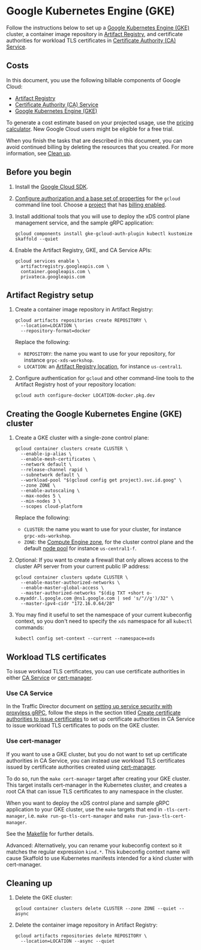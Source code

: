 # Google Kubernetes Engine (GKE)

Follow the instructions below to set up a
[Google Kubernetes Engine (GKE)](https://cloud.google.com/kubernetes-engine/docs)
cluster, a container image repository in
[Artifact Registry](https://cloud.google.com/artifact-registry/docs),
and certificate authorities for workload TLS certificates in
[Certificate Authority (CA) Service](https://cloud.google.com/certificate-authority-service/docs).

## Costs

In this document, you use the following billable components of Google Cloud:

- [Artifact Registry](https://cloud.google.com/artifact-registry/pricing)
- [Certificate Authority (CA) Service](https://cloud.google.com/certificate-authority-service/pricing)
- [Google Kubernetes Engine (GKE)](https://cloud.google.com/kubernetes-engine/pricing)

To generate a cost estimate based on your projected usage, use the
[pricing calculator](https://cloud.google.com/products/calculator).
New Google Cloud users might be eligible for a free trial.

When you finish the tasks that are described in this document, you can avoid
continued billing by deleting the resources that you created. For more
information, see [Clean up](#clean-up).

## Before you begin

1.  Install the
    [Google Cloud SDK](https://cloud.google.com/sdk/docs/install).

2.  [Configure authorization and a base set of properties](https://cloud.google.com/sdk/docs/initializing)
    for the `gcloud` command line tool. Choose a
    [project](https://cloud.google.com/resource-manager/docs/creating-managing-projects)
    that has
    [billing enabled](https://cloud.google.com/billing/docs/how-to/verify-billing-enabled).

3.  Install additional tools that you will use to deploy the xDS control plane
    management service, and the sample gRPC application:

    ```shell
    gcloud components install gke-gcloud-auth-plugin kubectl kustomize skaffold --quiet
    ```
 
4.  Enable the Artifact Registry, GKE, and CA Service APIs:

    ```shell
    gcloud services enable \
      artifactregistry.googleapis.com \
      container.googleapis.com \
      privateca.googleapis.com
    ```

## Artifact Registry setup

1.  Create a container image repository in Artifact Registry:

    ```shell
    gcloud artifacts repositories create REPOSITORY \
      --location=LOCATION \
      --repository-format=docker
    ```

    Replace the following:

    - `REPOSITORY`: the name you want to use for your repository, for instance
      `grpc-xds-workshop`.
    - `LOCATION`: an
      [Artifact Registry location](https://cloud.google.com/artifact-registry/docs/repositories/repo-locations),
      for instance `us-central1`.

2.  Configure authentication for `gcloud` and other command-line tools to the
    Artifact Registry host of your repository location:

    ```shell
    gcloud auth configure-docker LOCATION-docker.pkg.dev
    ```

## Creating the Google Kubernetes Engine (GKE) cluster

1.  Create a GKE cluster with a single-zone control plane:

    ```shell
    gcloud container clusters create CLUSTER \
      --enable-ip-alias \
      --enable-mesh-certificates \
      --network default \
      --release-channel rapid \
      --subnetwork default \
      --workload-pool "$(gcloud config get project).svc.id.goog" \
      --zone ZONE \
      --enable-autoscaling \
      --max-nodes 5 \
      --min-nodes 3 \
      --scopes cloud-platform
    ```

    Replace the following:

    - `CLUSTER`: the name you want to use for your cluster, for instance
      `grpc-xds-workshop`.
    - `ZONE`: the
      [Compute Engine zone](https://cloud.google.com/compute/docs/regions-zones),
      for the cluster control plane and the default
      [node pool](https://cloud.google.com/kubernetes-engine/docs/concepts/node-pools)
      for instance `us-central1-f`.

2.  Optional: If you want to create a firewall that only allows access to the cluster
    API server from your current public IP address:

    ```shell
    gcloud container clusters update CLUSTER \
      --enable-master-authorized-networks \
      --enable-master-global-access \
      --master-authorized-networks "$(dig TXT +short o-o.myaddr.l.google.com @ns1.google.com | sed 's/"//g')/32" \
      --master-ipv4-cidr "172.16.0.64/28"
    ```

3.  You may find it useful to set the namespace of your current kubeconfig
    context, so you don't need to specify the `xds` namespace for all
    `kubectl` commands:

    ```shell
    kubectl config set-context --current --namespace=xds
    ```

## Workload TLS certificates

To issue workload TLS certificates, you can use certificate authorities in
either
[CA Service](https://cloud.google.com/certificate-authority-service/docs)
or [cert-manager](https://cert-manager.io/docs/).

### Use CA Service

In the Traffic Director document on
[setting up service security with proxyless gRPC](https://cloud.google.com/traffic-director/docs/security-proxyless-setup),
follow the steps in the section titled
[Create certificate authorities to issue certificates](https://cloud.google.com/traffic-director/docs/security-proxyless-setup#configure-cas)
to set up certificate authorities in CA Service to issue workload TLS
certificates to pods on the GKE cluster.

### Use cert-manager

If you want to use a GKE cluster, but you do not want to set up certificate
authorities in CA Service, you can instead use workload TLS certificates
issued by certificate authorities created using
[cert-manager](https://cert-manager.io/docs/).

To do so, run the `make cert-manager` target after creating your GKE cluster.
This target installs cert-manager in the Kubernetes cluster, and creates a
root CA that can issue TLS certificates to any namespace in the cluster.

When you want to deploy the xDS control plane and sample gRPC application to
your GKE cluster, use the `make` targets that end in `-tls-cert-manager`, i.e.
`make run-go-tls-cert-manager` and `make run-java-tls-cert-manager`.

See the [Makefile](../Makefile) for further details.

Advanced: Alternatively, you can rename your kubeconfig context so it matches
the regular expression `kind.*`. This kubeconfig context name will cause
Skaffold to use Kubernetes manifests intended for a kind cluster with
cert-manager.

## Cleaning up

1.  Delete the GKE cluster:

    ```shell
    gcloud container clusters delete CLUSTER --zone ZONE --quiet --async
    ```

2.  Delete the container image repository in Artifact Registry:

    ```shell
    gcloud artifacts repositories delete REPOSITORY \
      --location=LOCATION --async --quiet
    ```
